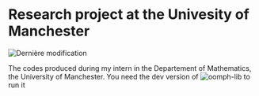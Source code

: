 # Research project at the Univesity of Manchester

![Dernière modification](https://img.shields.io/github/last-commit/XeBasTeX/LaTeX-ECL.svg)

The codes produced during my intern in the Departement of Mathematics, the University of Manchester. You need the dev version of ![oomph-lib](https://oomph-lib.maths.man.ac.uk) to run it
